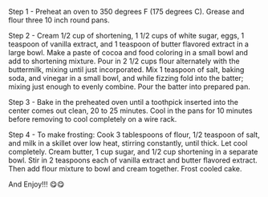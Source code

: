 Step 1 -
Preheat an oven to 350 degrees F (175 degrees C). Grease and flour three 10 inch round pans.

Step 2 -
Cream 1/2 cup of shortening, 1 1/2 cups of white sugar, eggs, 1 teaspoon of vanilla extract, and 1 teaspoon of butter flavored extract in a large bowl. Make a paste of cocoa and food coloring in a small bowl and add to shortening mixture. Pour in 2 1/2 cups flour alternately with the buttermilk, mixing until just incorporated. Mix 1 teaspoon of salt, baking soda, and vinegar in a small bowl, and while fizzing fold into the batter; mixing just enough to evenly combine. Pour the batter into prepared pan.

Step 3 -
Bake in the preheated oven until a toothpick inserted into the center comes out clean, 20 to 25 minutes. Cool in the pans for 10 minutes before removing to cool completely on a wire rack.

Step 4 -
To make frosting: Cook 3 tablespoons of flour, 1/2 teaspoon of salt, and milk in a skillet over low heat, stirring constantly, until thick. Let cool completely. Cream butter, 1 cup sugar, and 1/2 cup shortening in a separate bowl. Stir in 2 teaspoons each of vanilla extract and butter flavored extract. Then add flour mixture to bowl and cream together. Frost cooled cake.

 And Enjoy!!! 😋😋

